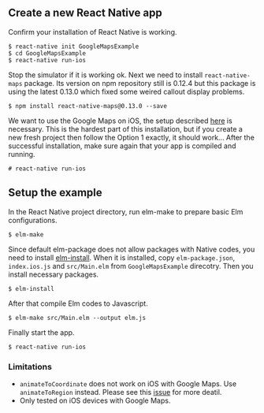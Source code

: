## Create a new React Native app
Confirm your installation of React Native is working.
```
$ react-native init GoogleMapsExample
$ cd GoogleMapsExample
$ react-native run-ios
```
Stop the simulator if it is working ok. Next we need to install `react-native-maps` package. Its version on npm repository still is 0.12.4 but this package is using the latest 0.13.0 which fixed some weired callout display problems.
```
$ npm install react-native-maps@0.13.0 --save
```
We want to use the Google Maps on iOS, the setup described [here](https://github.com/airbnb/react-native-maps/blob/master/docs/installation.md#option-1-cocoapods---same-as-the-included-airmapsexplorer-example) is necessary. This is the hardest part of this installation, but if you create a new fresh project then follow the Option 1 exactly, it should work... After the successful installation, make sure again that your app is compiled and running.
```
# react-native run-ios
```
## Setup the example
In the React Native project directory, run elm-make to prepare basic Elm configurations.
```
$ elm-make
```
Since default elm-package does not allow packages with Native codes, you need to install [elm-install](https://github.com/gdotdesign/elm-github-install). When it is installed, copy `elm-package.json`, `index.ios.js` and `src/Main.elm` from `GoogleMapsExample` direcotry. Then you install necessary packages.
```
$ elm-install
```
After that compile Elm codes to Javascript. 
```
$ elm-make src/Main.elm --output elm.js
```
Finally start the app.
```
$ react-native run-ios
```

### Limitations
- `animateToCoordinate` does not work on iOS with Google Maps. Use `animateToRegion` instead.  Please see this [issue](https://github.com/airbnb/react-native-maps/issues/955) for more deatil.
- Only tested on iOS devices with Google Maps.
